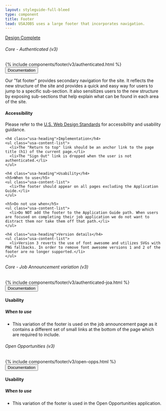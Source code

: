 ```yaml
---
layout: styleguide-full-bleed
type: component
title: Footer
lead: USAJOBS uses a large footer that incorporates navigation.
---
```


<a href="{{ site.baseurl }}/getting-started/#maturity" class="usa-label maturity design_complete">
  Design Complete
</a>

<h6 class="usa-heading-alt">Core - Authenticated (v3)</h6>
<div class="preview full-bleed" id="code-1">
  {% include components/footer/v3/authenticated.html %}
</div>

<div class="usa-accordion-bordered usa-accordion-docs">
  <button class="usa-button-unstyled usa-accordion-button"
      aria-expanded="true" aria-controls="doc-0">
    Documentation
  </button>
  <div id="doc-0" aria-hidden="false" class="usa-accordion-content">
    <p>Our "fat footer" provides secondary navigation for the site. It reflects the new structure of the site and provides a quick and easy way for users to jump to a specific sub-section. It also sensitizes users to the new structure by exposing sub-sections that help explain what can be found in each area of the site.</p>
    <h4 class="usa-heading">Accessibility</h4>
    <p>
      Please refer to the <a href="https://playbook.cio.gov/designstandards/footers/">U.S. Web Design Standards</a> for accessibility and usability guidance.
    </p>

    <h4 class="usa-heading">Implementation</h4>
    <ul class="usa-content-list">
      <li>The "Return to top" link should be an anchor link to the page title (h1) of the current page.</li>
      <li>The "Sign Out" link is dropped when the user is not authenticated.</li>
    </ul>

    <h4 class="usa-heading">Usability</h4>
    <h5>When to use</h5>
    <ul class="usa-content-list">
      <li>The footer should appear on all pages excluding the Application Guide.</li>
    </ul>

    <h5>Do not use when</h5>
    <ul class="usa-content-list">
      <li>Do NOT add the footer to the Application Guide path. When users are focused on completing their job application we do not want to distract them nor take them off that path.</li>
    </ul>

    <h4 class="usa-heading">Version details</h4>
    <ul class="usa-content-list">
      <li>Version 3 reverts the use of font awesome and utilizes SVGs with PNG fallbacks. In order to remove font awesome versions 1 and 2 of the footer are no longer supported.</li>
    </ul>
  </div>
</div>

<h6 class="usa-heading-alt">Core - Job Announcement variation (v3)</h6>
<div class="preview full-bleed" id="code-2">
  {% include components/footer/v3/authenticated-joa.html %}
</div>

<div class="usa-accordion-bordered usa-accordion-docs">
  <button class="usa-button-unstyled usa-accordion-button"
      aria-expanded="true" aria-controls="doc-1">
    Documentation
  </button>
  <div id="doc-1" aria-hidden="false" class="usa-accordion-content">
    <h4 class="usa-heading">Usability</h4>
    <h5>When to use</h5>
    <ul class="usa-content-list">
      <li>This variation of the footer is used on the job announcement page as it contains a different set of small links at the bottom of the page which are required to include.</li>
    </ul>
  </div>
</div>

<h6 class="usa-heading-alt">Open Opportunities (v3)</h6>
<div class="preview full-bleed" id="code-2">
  {% include components/footer/v3/open-opps.html %}
</div>

<div class="usa-accordion-bordered usa-accordion-docs">
  <button class="usa-button-unstyled usa-accordion-button"
      aria-expanded="true" aria-controls="doc-1">
    Documentation
  </button>
  <div id="doc-1" aria-hidden="false" class="usa-accordion-content">
    <h4 class="usa-heading">Usability</h4>
    <h5>When to use</h5>
    <ul class="usa-content-list">
      <li>This variation of the footer is used in the Open Opportunities application.</li>
    </ul>
  </div>
</div>

